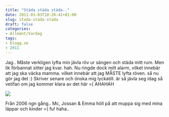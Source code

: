 ```yaml
---
title: "Städa städa städa.."
date: 2011-03-03T18:20:41+01:00
slug: stada-stada-stada
draft: false
categories:
- Allmänt/Vardag
tags:
- blogg.se
- 2011
---
```

Jag.. Måste verkligen lyfta min jävla röv ur sängen och städa mitt rum. Men lik förbannat sitter jag kvar. hah. Nu ringde dock mitt alarm, vilket innebär att jag ska väcka mamma. vilket innebär att jag MÅSTE lyfta röven. så nu gör jag det :) Skriver senare och önska mig lyckatill. är så jävla seg idag så vetifan om jag kommer klara av det här =( AHAHAH  
  
![](/assets/images/blogg.se/24483_1162553234_135623887.jpg)  
  
Från 2006 ngn gång.. Mc, Jossan & Emma höll på att muppa sig med mina läppar och kinder =( fu! haha..
